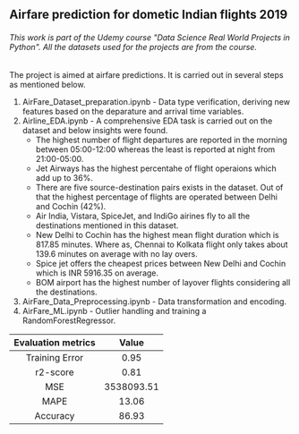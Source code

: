 ## Airfare prediction for dometic Indian flights 2019

###### This work is part of the Udemy course "Data Science Real World Projects in Python". All the datasets used for the projects are from the course.

The project is aimed at airfare predictions. It is carried out in several steps as mentioned below.
1.  AirFare_Dataset_preparation.ipynb - Data type verification, deriving new features based on the deparature and arrival time variables.
2. Airline_EDA.ipynb - A comprehensive EDA task is carried out on the dataset and below insights were found.
    - The highest number of flight departures are reported in the morning between 05:00-12:00 whereas the least is reported at night from 21:00-05:00.
    - Jet Airways has the highest percentahe of flight operaions which add up to 36%.
    - There are five source-destination pairs exists in the dataset. Out of that the highest percentage of flights are operated between Delhi and Cochin (42%). 
    - Air India, Vistara, SpiceJet, and IndiGo airines fly to all the destinations mentioned in this dataset. 
    - New Delhi to Cochin has the highest mean flight duration which is 817.85 minutes. Where as, Chennai to Kolkata flight only takes about 139.6 minutes on average with no lay overs.
    - Spice jet offers the cheapest prices between New Delhi and Cochin which is INR  5916.35 on average.
    - BOM airport has the highest number of layover flights considering all the destinations. 
3. AirFare_Data_Preprocessing.ipynb - Data transformation and encoding.
4. AirFare_ML.ipynb - Outlier handling and training a RandomForestRegressor.

| Evaluation metrics | Value    | 
| :---:   | :---: |
| Training Error  |  0.95   |
| r2-score | 0.81   |
| MSE | 3538093.51   |
| MAPE | 13.06   |
| Accuracy | 86.93   |